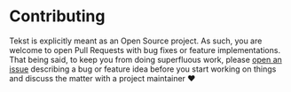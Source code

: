 # Contributing

Tekst is explicitly meant as an Open Source project. As such, you are welcome to open Pull Requests with bug fixes or feature implementations.
That being said, to keep you from doing superfluous work, please [open an issue](https://github.com/VedaWebProject/Tekst/issues) describing a bug or feature idea before
you start working on things and discuss the matter with a project maintainer ♥
